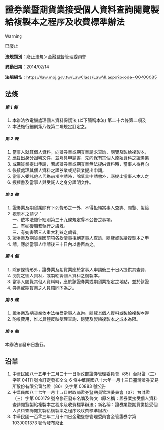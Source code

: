 # 證券業暨期貨業接受個人資料查詢閱覽製給複製本之程序及收費標準辦法


> [!WARNING]
> 已廢止


**法規類別**：廢止法規＞金融監督管理委員會

**異動日期**：2014/02/14  

**法規網址**：https://law.moj.gov.tw/LawClass/LawAll.aspx?pcode=G0400035



## 法條
##### 第 1 條
1. 本辦法依電腦處理個人資料保護法 (以下簡稱本法) 第二十六條第二項及
1. 本法施行細則第八條第二項規定訂定之。

##### 第 2 條
1. 當事人就其個人資料，向證券業或期貨業請求查詢、閱覽及製給複製本，
1. 應提出身分證明文件，並填具申請書，先向保有其個人原始資料之證券業
1. 或期貨業提出申請，若該證券業或期貨業無法提供資料時，當事人得再向
1. 後續處理其個人資料之證券業或期貨業提出申請。
1. 當事人委託他人代為前項申請時，除填具申請書外，應提出當事人本人之
1. 授權書及當事人與受託人之身分證明文件。

##### 第 3 條
1. 證券業及期貨業除有下列情形之一外，不得拒絕當事人查詢、閱覽、製給
1. 複製本之請求：  
一、依本法施行細則第三十九條規定得不公告之事項。  
二、有妨礙職務執行之虞者。  
三、有妨害第三人重大利益之虞者。
1. 證券業及期貨業因前項各款情事拒絕當事人查詢、閱覽或製給複製本之申
1. 請，應於當事人申請後三十日內以書面為之。

##### 第 4 條
1. 除前條情形外，證券業及期貨業應於當事人申請後三十日內提供其查詢、
1. 閱覽之個人資料，或製給其個人資料之複製本。
1. 當事人閱覽其個人資料時，應於該證券業或期貨業指定之地點，並於該證
1. 券業或期貨業之人員陪同下為之。

##### 第 5 條
1. 證券業及期貨業依本法接受當事人查詢、閱覽其個人資料或製給複製本得
1. 酌收費用，惟以具體反映受理查詢、閱覽及製給複製本之成本為限。

##### 第 6 條
本辦法自發布日施行。

## 沿革
1. 中華民國八十五年十二月三十一日財政部證券管理委員會（85）台財證（三）字第 04111  號令訂定發布全文 6  條中華民國八十六年一月十三日臺灣證券交易所股份有限公司台證（86）交字第 00883  號公告
1. 中華民國八十七年一月十五日財政部證券暨期貨管理委員會（87）台財證（三）字第 000179 號令修正發布名稱及條文（原名稱：證券業接受個人資料查詢閱覽製給複製本之程序及收費標準辦法；新名稱：證券業暨期貨業接受個人資料查詢閱覽製給複製本之程序及收費標準辦法）
1. 中華民國一百零三年二月十四日金融監督管理委員會金管證券字第 1030001373 號令發布廢止
